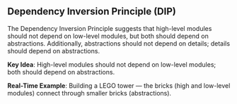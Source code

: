 ## Dependency Inversion Principle (DIP)

The Dependency Inversion Principle suggests that high-level modules should not depend on low-level modules, but both should depend on abstractions. Additionally, abstractions should not depend on details; details should depend on abstractions.

**Key Idea**: High-level modules should not depend on low-level modules; both should depend on abstractions.

**Real-Time Example**: Building a LEGO tower — the bricks (high and low-level modules) connect through smaller bricks (abstractions).
